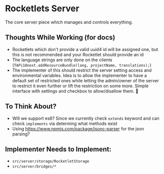 # Rocketlets Server
The core server piece which manages and controls everything.

## Thoughts While Working (for docs)
- Rocketlets which don't provide a valid uuid4 id will be assigned one, but this is not recommended and your Rocketlet should provide an id
- The language strings are only done on the clients (`TAPi18next.addResourceBundle(lang, projectName, translations);`)
- The implementer of this should restrict the server setting access and environmental variables. Idea is to allow the implementer to have a default set of restricted ones while letting the admin/owner of the server to restrict it even further or lift the restriction on some more. Simple interface with settings and checkbox to allow/disallow them. :thinking:

## To Think About?
- Will we support es6? Since we currently check `extends` keyword and can check `implements` via determing what methods exist
- Using https://www.npmjs.com/package/jsonc-parser for the json parsing?

## Implementer Needs to Implement:
- `src/server/storage/RocketletStorage`
- `src/server/bridges/*`
